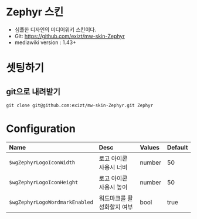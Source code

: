 # Zephyr 스킨
- 심플한 디자인의 미디어위키 스킨이다.
- Git: https://github.com/exizt/mw-skin-Zephyr
- mediawiki version : 1.43+

# 셋팅하기
## git으로 내려받기
```shell
git clone git@github.com:exizt/mw-skin-Zephyr.git Zephyr
```


# Configuration

Name | Desc | Values | Default
:--- | :--- | :--- | :---
`$wgZephyrLogoIconWidth` | 로고 아이콘 사용시 너비 | number | 50
`$wgZephyrLogoIconHeight` | 로고 아이콘 사용시 높이 | number | 50
`$wgZephyrLogoWordmarkEnabled` | 워드마크를 활성화할지 여부 | bool | true


